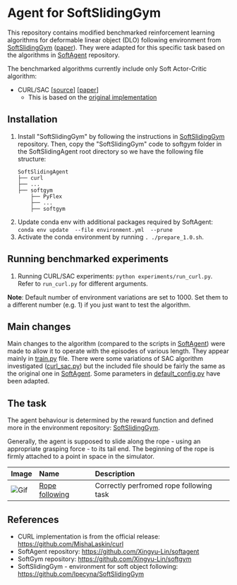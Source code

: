 # Agent for SoftSlidingGym
This repository contains modified benchmarked reinforcement learning algorithms for deformable linear object (DLO) following environment from [SoftSlidingGym](https://github.com/lpecyna/SoftSlidingGym) ([paper](https://arxiv.org/abs/2204.00117)). They were adapted for this specific task based on the algorithms in [SoftAgent](https://github.com/Xingyu-Lin/softagent) repository.

The benchmarked algorithms currently include only Soft Actor-Critic algorithm:
* CURL/SAC [[source](./curl)] [[paper](https://proceedings.icml.cc/static/paper_files/icml/2020/5951-Paper.pdf)] 
    * This is based on the [original implementation](https://github.com/MishaLaskin/curl)

## Installation 

1. Install "SoftSlidingGym" by following the instructions in [SoftSlidingGym](https://github.com/lpecyna/SoftSlidingGym) repository. Then, copy the "SoftSlidingGym" code to softgym folder in the SoftSlidingAgent root directory so we have the following file structure:
    ```
    SoftSlidingAgent
    ├── curl
    ├── ...
    ├── softgym
        ├── PyFlex
        ├── ...
        ├── softgym
    ```
2. Update conda env with additional packages required by SoftAgent: `conda env update  --file environment.yml  --prune`
3. Activate the conda environment by running `. ./prepare_1.0.sh`.

## Running benchmarked experiments

1. Running CURL/SAC experiments: `python experiments/run_curl.py`. Refer to `run_curl.py` for different arguments.

**Note**: Default number of environment variations are set to 1000. Set them to a different number (e.g. 1) if you just want to test the algorithm.

## Main changes

Main changes to the algorithm (compared to the scripts in [SoftAgent](https://github.com/Xingyu-Lin/softagent)) were made to allow it to operate with the episodes of various length. They appear mainly in [train.py](./curl/train.py) file. There were some variations of SAC algorithm investigated ([curl_sac.py](./curl/curl_sac.py)) but the included file should be fairly the same as the original one in [SoftAgent](https://github.com/Xingyu-Lin/softagent). Some parameters in [default_config.py](./curl/default_config.py) have been adapted.

## The task

The agent behaviour is determined by the reward function and defined more in the environment repository: [SoftSlidingGym](https://github.com/lpecyna/SoftSlidingGym).

Generally, the agent is supposed to slide along the rope - using an appropriate grasping force - to its tail end. The beginning of the rope is firmly attached to a point in space in the simulator.

| Image                                    | Name                                                                                               | Description                             |
|------------------------------------------|:---------------------------------------------------------------------------------------------------|:----------------------------------------|
| ![Gif](./examples/Reach_end_hold.gif) | [Rope following](https://github.com/lpecyna/SoftSlidingGym/blob/master/softgym/envs/rope_follow.py) | Correctly perfromed rope following task |


## References
- CURL implementation is from the official release: https://github.com/MishaLaskin/curl
- SoftAgent repository: https://github.com/Xingyu-Lin/softagent
- SoftGym repository: https://github.com/Xingyu-Lin/softgym
- SoftSlidingGym - environment for soft object following: https://github.com/lpecyna/SoftSlidingGym
